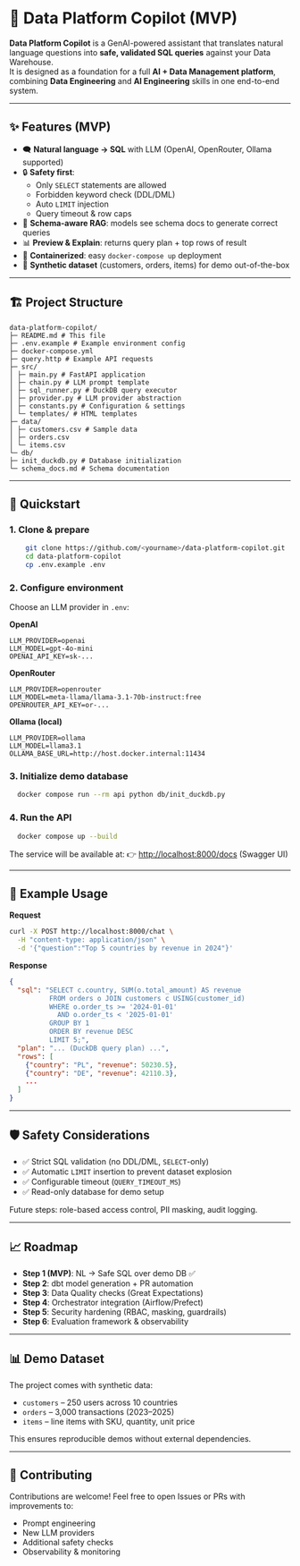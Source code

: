 # 🤖 Data Platform Copilot (MVP)

**Data Platform Copilot** is a GenAI-powered assistant that translates natural language questions into **safe, validated SQL queries** against your Data Warehouse.  
It is designed as a foundation for a full **AI + Data Management platform**, combining **Data Engineering** and **AI Engineering** skills in one end-to-end system.

---

## ✨ Features (MVP)

- 🗨️ **Natural language → SQL** with LLM (OpenAI, OpenRouter, Ollama supported)  
- 🔒 **Safety first**:  
  - Only `SELECT` statements are allowed  
  - Forbidden keyword check (DDL/DML)  
  - Auto `LIMIT` injection  
  - Query timeout & row caps  
- 📑 **Schema-aware RAG**: models see schema docs to generate correct queries  
- 📊 **Preview & Explain**: returns query plan + top rows of result  
- 🐳 **Containerized**: easy `docker-compose up` deployment  
- 🧪 **Synthetic dataset** (customers, orders, items) for demo out-of-the-box  

---

## 🏗️ Project Structure

```
data-platform-copilot/
├─ README.md # This file
├─ .env.example # Example environment config
├─ docker-compose.yml
├─ query.http # Example API requests
├─ src/
│ ├─ main.py # FastAPI application
│ ├─ chain.py # LLM prompt template
│ ├─ sql_runner.py # DuckDB query executor
│ ├─ provider.py # LLM provider abstraction
│ ├─ constants.py # Configuration & settings
│ └─ templates/ # HTML templates
├─ data/                    
│ ├─ customers.csv # Sample data
│ ├─ orders.csv
│ └─ items.csv
└─ db/
├─ init_duckdb.py # Database initialization
└─ schema_docs.md # Schema documentation
```

---

## 🚀 Quickstart

### 1. Clone & prepare
```bash
    git clone https://github.com/<yourname>/data-platform-copilot.git
    cd data-platform-copilot
    cp .env.example .env
````

### 2. Configure environment

Choose an LLM provider in `.env`:

**OpenAI**

```env
LLM_PROVIDER=openai
LLM_MODEL=gpt-4o-mini
OPENAI_API_KEY=sk-...
```

**OpenRouter**

```env
LLM_PROVIDER=openrouter
LLM_MODEL=meta-llama/llama-3.1-70b-instruct:free
OPENROUTER_API_KEY=or-...
```

**Ollama (local)**

```env
LLM_PROVIDER=ollama
LLM_MODEL=llama3.1
OLLAMA_BASE_URL=http://host.docker.internal:11434
```

### 3. Initialize demo database

```bash
  docker compose run --rm api python db/init_duckdb.py
```

### 4. Run the API

```bash
  docker compose up --build
```

The service will be available at:
👉 [http://localhost:8000/docs](http://localhost:8000/docs) (Swagger UI)

---

## 🔎 Example Usage

**Request**

```bash
curl -X POST http://localhost:8000/chat \
  -H "content-type: application/json" \
  -d '{"question":"Top 5 countries by revenue in 2024"}'
```

**Response**

```json
{
  "sql": "SELECT c.country, SUM(o.total_amount) AS revenue
          FROM orders o JOIN customers c USING(customer_id)
          WHERE o.order_ts >= '2024-01-01'
            AND o.order_ts < '2025-01-01'
          GROUP BY 1
          ORDER BY revenue DESC
          LIMIT 5;",
  "plan": "... (DuckDB query plan) ...",
  "rows": [
    {"country": "PL", "revenue": 50230.5},
    {"country": "DE", "revenue": 42110.3},
    ...
  ]
}
```

---

## 🛡️ Safety Considerations

* ✅ Strict SQL validation (no DDL/DML, `SELECT`-only)
* ✅ Automatic `LIMIT` insertion to prevent dataset explosion
* ✅ Configurable timeout (`QUERY_TIMEOUT_MS`)
* ✅ Read-only database for demo setup

Future steps: role-based access control, PII masking, audit logging.

---

## 📈 Roadmap

* **Step 1 (MVP)**: NL → Safe SQL over demo DB ✅
* **Step 2**: dbt model generation + PR automation
* **Step 3**: Data Quality checks (Great Expectations)
* **Step 4**: Orchestrator integration (Airflow/Prefect)
* **Step 5**: Security hardening (RBAC, masking, guardrails)
* **Step 6**: Evaluation framework & observability

---

## 📊 Demo Dataset

The project comes with synthetic data:

* `customers` – 250 users across 10 countries
* `orders` – 3,000 transactions (2023–2025)
* `items` – line items with SKU, quantity, unit price

This ensures reproducible demos without external dependencies.

---

## 🤝 Contributing

Contributions are welcome!
Feel free to open Issues or PRs with improvements to:

* Prompt engineering
* New LLM providers
* Additional safety checks
* Observability & monitoring
